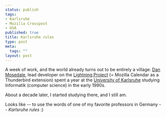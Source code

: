 ```yaml
--- 
status: publish
tags: 
- Karlsruhe
- Mozilla Crosspost
- USA
published: true
title: Karlsruhe rules
type: post
meta: 
  tags: ""
layout: post
---
```

A week of work, and the world already turns out to be entirely a village: <a href="http://www.mozilla.org/projects/calendar/about.html">Dan Mosedale</a>, lead developer on the <a href="http://wiki.mozilla.org/Calendar:Lightning">Lightning Project</a> (= Mozilla Calendar as a Thunderbird extension) spent a year at the <a href="http://en.wikipedia.org/wiki/University_of_Karlsruhe">University of Karlsruhe</a> studying Informatik (computer science) in the early 1990s.

About a decade later, I started studying there, and I still am.

Looks like -- to use the words of one of my favorite professors in Germany -- <em>Karlsruhe rules</em> :)
